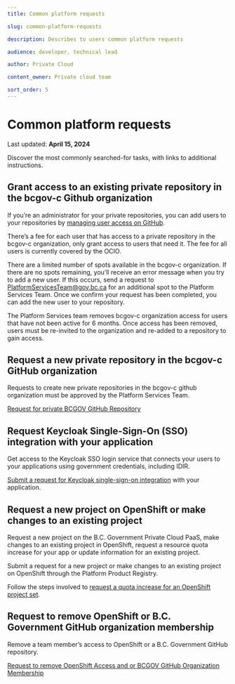```yaml
---
title: Common platform requests

slug: common-platform-requests

description: Describes to users common platform requests 

audience: developer, technical lead

author: Private Cloud

content_owner: Private cloud team

sort_order: 5
---
```


# Common platform requests 
Last updated: **April 15, 2024**

Discover the most commonly searched-for tasks, with links to additional instructions.

## Grant access to an existing private repository in the bcgov-c Github organization

If you’re an administrator for your private repositories, you can add users to your repositories by [managing user access on GitHub](https://docs.github.com/en/organizations/managing-user-access-to-your-organizations-repositories/managing-repository-roles/managing-an-individuals-access-to-an-organization-repository).

There’s a fee for each user that has access to a private repository in the bcgov-c organization, only grant access to users that need it. The fee for all users is currently covered by the OCIO.

There are a limited number of spots available in the bcgov-c organization. If there are no spots remaining, you’ll receive an error message when you try to add a new user. If this occurs, send a request to [PlatformServicesTeam@gov.bc.ca](mailto:platformservicesteam@gov.bc.ca) for an additional spot to the Platform Services Team. Once we confirm your request has been completed, you can add the new user to your repository.

The Platform Services team removes bcgov-c organization access for users that have not been active for 6 months. Once access has been removed, users must be re-invited to the organization and re-added to a repository to gain access.

## Request a new private repository in the bcgov-c GitHub organization

Requests to create new private repositories in the bcgov-c github organization must be approved by the Platform Services Team.

[Request for private BCGOV GitHub Repository](https://github.com/BCDevOps/devops-requests/issues/new/choose)

## Request Keycloak Single-Sign-On (SSO) integration with your application

Get access to the Keycloak SSO login service that connects your users to your applications using government credentials, including IDIR.

[Submit a request for Keycloak single-sign-on integration](https://github.com/bcgov/sso-keycloak/wiki/SSO-Onboarding) with your application.

## Request a new project on OpenShift or make changes to an existing project

Request a new project on the B.C. Government Private Cloud PaaS, make changes to an existing project in OpenShift, request a resource quota increase for your app or update information for an existing project.

Submit a request for a new project or make changes to an existing project on OpenShift through the Platform Product Registry. 

Follow the steps involved to [request a quota increase for an OpenShift project set](../automation-and-resiliency/request-quota-increase-for-openshift-project-set.md).

## Request to remove OpenShift or B.C. Government GitHub organization membership

Remove a team member’s access to OpenShift or a B.C. Government GitHub repository.

[Request to remove OpenShift Access and or BCGOV GitHub Organization Membership](https://github.com/BCDevOps/devops-requests/issues/new/choose)



